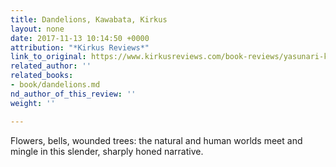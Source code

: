 ```yaml
---
title: Dandelions, Kawabata, Kirkus
layout: none
date: 2017-11-13 10:14:50 +0000
attribution: "*Kirkus Reviews*"
link_to_original: https://www.kirkusreviews.com/book-reviews/yasunari-kawabata/dandelions-kawabata/
related_author: ''
related_books:
- book/dandelions.md
nd_author_of_this_review: ''
weight: ''

---
```

Flowers, bells, wounded trees: the natural and human worlds meet and mingle in this slender, sharply honed narrative.